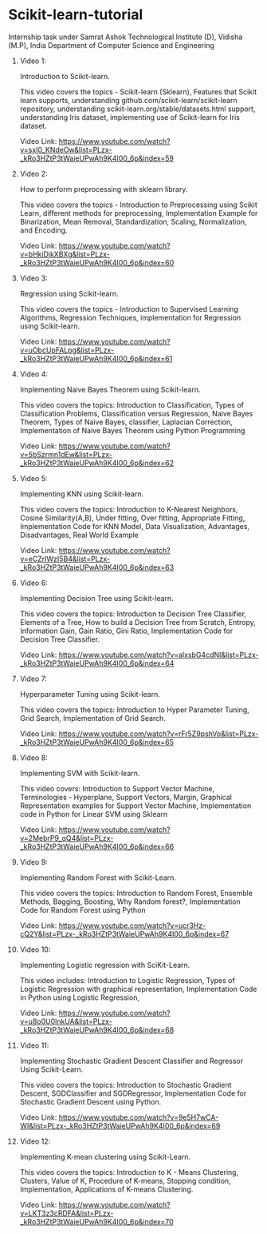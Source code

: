 # Scikit-learn-tutorial
Internship task under Samrat Ashok Technological Institute (D),  Vidisha (M.P), India  Department of Computer Science and Engineering

1. Video 1: 
   
   Introduction to Scikit-learn. 
   
   This video covers the topics - Scikit-learn (Sklearn), Features that Scikit learn supports, understanding github.com/scikit-learn/scikit-learn repository, understanding scikit-learn.org/stable/datasets.html support, understanding Iris dataset, implementing use of  Scikit-learn for Iris dataset.
  
    Video Link: https://www.youtube.com/watch?v=sxI0_KNdeOw&list=PLzx-_kRo3HZtP3tWaieUPwAh9K4I00_6p&index=59
    
2. Video 2:
   
   How to perform preprocessing with sklearn library.

   This video covers the topics - Introduction to Preprocessing using Scikit Learn, different methods for preprocessing, Implementation Example for Binarization, Mean Removal, Standardization, Scaling, Normalization, and Encoding.

   Video Link: https://www.youtube.com/watch?v=bHkiDjkXBXg&list=PLzx-_kRo3HZtP3tWaieUPwAh9K4I00_6p&index=60

3. Video 3:

   Regression using Scikit-learn.

   This video covers the topics - Introduction to Supervised Learning Algorithms, Regression Techniques, implementation for Regression using Scikit-learn.

   Video Link: https://www.youtube.com/watch?v=uObcUpFALpg&list=PLzx-_kRo3HZtP3tWaieUPwAh9K4I00_6p&index=61
   
4. Video 4:

   Implementing Naive Bayes Theorem using Scikit-learn.

   This video covers the topics: Introduction to Classification, Types of Classification Problems, Classification versus Regression, Naive Bayes Theorem, Types of Naive Bayes, classifier, Laplacian Correction, Implementation of Naive Bayes Theorem using Python Programming

   Video Link: https://www.youtube.com/watch?v=5bSzrmn1dEw&list=PLzx-_kRo3HZtP3tWaieUPwAh9K4I00_6p&index=62
   
5. Video 5:

   Implementing KNN using Scikit-learn.

   This video covers the topics: Introduction to K-Nearest Neighbors, Cosine Similarity(A,B), Under fitting, Over fitting, Appropriate Fitting, Implementation Code for KNN Model, 
   Data Visualization, Advantages, Disadvantages, Real World Example

   Video Link: https://www.youtube.com/watch?v=eCZrIWzI5B4&list=PLzx-_kRo3HZtP3tWaieUPwAh9K4I00_6p&index=63
   
6. Video 6:

   Implementing Decision Tree using Scikit-learn.

   This video covers the topics: Introduction to Decision Tree Classifier, Elements of a Tree, How to build a Decision Tree from Scratch, Entropy, Information Gain, Gain Ratio,  Gini Ratio, Implementation Code for Decision Tree Classifier.

   Video Link: https://www.youtube.com/watch?v=aIxsbG4cdNI&list=PLzx-_kRo3HZtP3tWaieUPwAh9K4I00_6p&index=64
   
7. Video 7:

   Hyperparameter Tuning using Scikit-learn.

   This video covers the topics: Introduction to Hyper Parameter Tuning, Grid Search, Implementation of Grid Search.

   Video Link: https://www.youtube.com/watch?v=rFr5Z9pshVo&list=PLzx-_kRo3HZtP3tWaieUPwAh9K4I00_6p&index=65
   
8. Video 8:
   
   Implementing SVM with Scikit-learn.

   This video covers: Introduction to Support Vector Machine, Terminologies - Hyperplane, Support Vectors, Margin, Graphical Representation examples for Support Vector Machine, Implementation code in Python for Linear SVM using Sklearn

   Video Link: https://www.youtube.com/watch?v=2MebrP9_qQ4&list=PLzx-_kRo3HZtP3tWaieUPwAh9K4I00_6p&index=66

9. Video 9:

   Implementing Random Forest with Scikit-Learn.
   
   This video covers the topics: Introduction to Random Forest, Ensemble Methods, Bagging, Boosting, Why Random forest?, Implementation Code for Random Forest using Python
   
   Video Link: https://www.youtube.com/watch?v=ucr3Hz-cQ2Y&list=PLzx-_kRo3HZtP3tWaieUPwAh9K4I00_6p&index=67
   
10. Video 10:

      Implementing Logistic regression with SciKit-Learn.

      This video includes: Introduction to Logistic Regression, Types of Logistic Regression with graphical representation, Implementation Code in Python using Logistic Regression,

      Video Link: https://www.youtube.com/watch?v=u8o0U0lnkUA&list=PLzx-_kRo3HZtP3tWaieUPwAh9K4I00_6p&index=68
      
11. Video 11:

      Implementing Stochastic Gradient Descent Classifier and Regressor Using Scikit-Learn.

      This video covers the topics: Introduction to Stochastic Gradient Descent, SGDClassifier and SGDRegressor, Implementation Code for Stochastic Gradient Descent using Python.

      Video Link: https://www.youtube.com/watch?v=9e5H7wCA-WI&list=PLzx-_kRo3HZtP3tWaieUPwAh9K4I00_6p&index=69 

12. Video 12:

      Implementing K-mean clustering using Scikit-Learn.

      This video covers the topics: Introduction to K - Means Clustering, Clusters, Value of K, Procedure of K-means, Stopping condition, Implementation, Applications of K-means Clustering.

      Video Link: https://www.youtube.com/watch?v=LKT3z3cRDFA&list=PLzx-_kRo3HZtP3tWaieUPwAh9K4I00_6p&index=70
